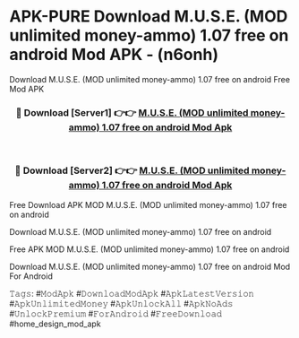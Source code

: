 # APK-PURE Download M.U.S.E. (MOD unlimited money-ammo) 1.07 free on android Mod APK - (n6onh)
Download M.U.S.E. (MOD unlimited money-ammo) 1.07 free on android Free Mod APK

<div align="center">
<h3>🔴 Download [Server1] 👉👉 <a href="https://apk-comot.site?title=M.U.S.E._(MOD_unlimited_money-ammo)_1.07_free_on_android">M.U.S.E. (MOD unlimited money-ammo) 1.07 free on android Mod Apk</a></h3><br>

<h3>🔴 Download [Server2] 👉👉 <a href="https://apk-comot.site?title=M.U.S.E._(MOD_unlimited_money-ammo)_1.07_free_on_android">M.U.S.E. (MOD unlimited money-ammo) 1.07 free on android Mod Apk</a></h3>
</div>


Free Download APK MOD M.U.S.E. (MOD unlimited money-ammo) 1.07 free on android

Download M.U.S.E. (MOD unlimited money-ammo) 1.07 free on android 

Free APK MOD M.U.S.E. (MOD unlimited money-ammo) 1.07 free on android 

Download M.U.S.E. (MOD unlimited money-ammo) 1.07 free on android Mod For Android

𝚃𝚊𝚐𝚜: #𝙼𝚘𝚍𝙰𝚙𝚔 #𝙳𝚘𝚠𝚗𝚕𝚘𝚊𝚍𝙼𝚘𝚍𝙰𝚙𝚔 #𝙰𝚙𝚔𝙻𝚊𝚝𝚎𝚜𝚝𝚅𝚎𝚛𝚜𝚒𝚘𝚗 #𝙰𝚙𝚔𝚄𝚗𝚕𝚒𝚖𝚒𝚝𝚎𝚍𝙼𝚘𝚗𝚎𝚢 #𝙰𝚙𝚔𝚄𝚗𝚕𝚘𝚌𝚔𝙰𝚕𝚕 #𝙰𝚙𝚔𝙽𝚘𝙰𝚍𝚜 #𝚄𝚗𝚕𝚘𝚌𝚔𝙿𝚛𝚎𝚖𝚒𝚞𝚖 #𝙵𝚘𝚛𝙰𝚗𝚍𝚛𝚘𝚒𝚍 #𝙵𝚛𝚎𝚎𝙳𝚘𝚠𝚗𝚕𝚘𝚊𝚍 #home_design_mod_apk